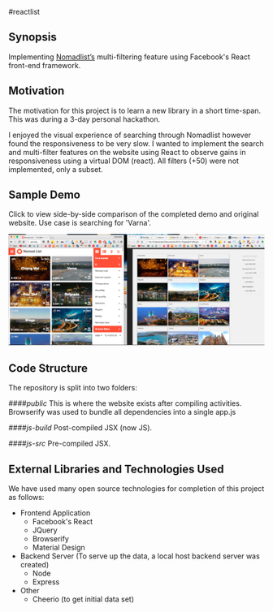 #reactlist

## Synopsis

Implementing <a href="https://nomadlist.com/" target="_blank">Nomadlist’s</a> multi-filtering feature using Facebook's React front-end framework.

## Motivation

The motivation for this project is to learn a new library in a short time-span. This was during a 3-day personal hackathon.

I enjoyed the visual experience of searching through Nomadlist however found the responsiveness to be very slow. I wanted to implement the search and multi-filter features on the website using React to observe gains in responsiveness using a virtual DOM (react). All filters (+50) were not implemented, only a subset.

## Sample Demo
Click to view side-by-side comparison of the completed demo and original website. Use case is searching for 'Varna'.

<a href="https://vimeo.com/128074445" target="_blank"><img src="https://github.com/RichardBansal/reactlist/blob/development/public/images/video_screen_shot.png?raw=true"></img></a>

## Code Structure

The repository is split into two folders: 

####_public_
This is where the website exists after compiling activities. Browserify was used to bundle all dependencies into a single app.js

####_js-build_
Post-compiled JSX (now JS).

####_js-src_
Pre-compiled JSX.

## External Libraries and Technologies Used

We have used many open source technologies for completion of this project as follows:
* Frontend Application
  * Facebook's React
  * JQuery
  * Browserify
  * Material Design
* Backend Server (To serve up the data, a local host backend server was created)
  * Node
  * Express
* Other
  * Cheerio (to get initial data set)
